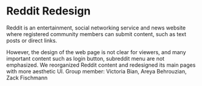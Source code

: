 Reddit Redesign
===============
Reddit is an entertainment, social networking service and news website where registered community members can submit content, such as text posts or direct links.

However, the design of the web page is not clear for viewers, and many important content such as login button, subreddit menu are not emphasized. We reorganized Reddit content and redesigned its main pages with more aesthetic UI.
Group member: Victoria Bian, Areya Behrouzian, Zack Fischmann
